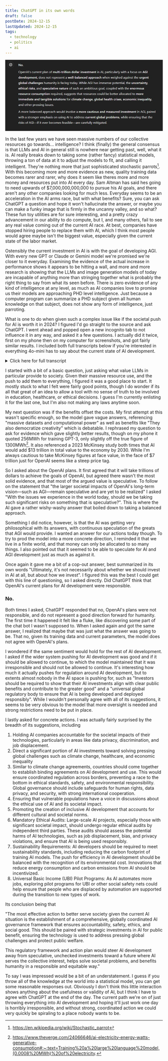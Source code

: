 ```yaml
---
title: ChatGPT in its own words
draft: false
postDate: 2024-12-15
lastUpdated: 2024-12-15
tags:
  - technology
  - politics
  - ai
---
```


![ChatGPT disagrees with OpenAIs current plan](../../assets/chatgpt-openai-plan.JPG)

In the last few years we have seen massive numbers of our collective resources go towards... intelligence? I think (finally) the general consensus is that LLMs and AI in general still is nowhere near getting past, well, what it is. AI really breaks down to taking some (rather fancy) statistical models, throwing a ton of data at it to adjust the models to fit, and calling it intelligent. They're nothing more that just sophisticated stochastic parrots[^1]. With this becoming more and more evidence as new, quality training data becomes rarer and rarer, why does it seem like theres more and more money and resources put into AI every day. Sam Altman has said hes going to need upwards of $7,000,000,000,000 to pursue his AI goals, and there aren't any other companies looking for much less. Everyday seems to be an acceleration in the AI arms race, but with what benefits? Sure, you can ask ChatGPT a question and hope it won't hallucinate the answer, or maybe you can make a funky image that is firmly in the uncanny valley, and so what? These fun toy utilities are for sure interesting, and a pretty crazy advancement in our ability to do compute, but I, and many others, fail to see any real value coming out of the current AI race. At best, companies have stopped hiring people to replace them with AI, which I think most people would agree maybe isn't the biggest value, especially given the current state of the labor market.

Ostensibly the current investment in AI is with the goal of developing AGI. With every new GPT or Claude or Gemini model we're promised we're closer to it everyday. Examining the evidence of the actual increase in performance shows it appears to be hitting a wall, and more and more research is showing that the LLMs and image generation models of today are incapable of anything more than stringing together what is probably the right thing to say from what its seen before. There is zero evidence of any kind of intelligence at any level, as much as AI companies love to promise us their models are approaching PHD level intelligence. Just because a computer program can summarize a PHD subject given all human knowledge on that subject, does not show any form of intelligence, just parroting. 

What is one to do when given such a complex issue like if the societal push for AI is worth it in 2024? I figured I'd go straight to the source and ask ChatGPT. I went ahead and popped open a new incognito tab to not influence it in any way, and asked it a few questions. I actually did it twice, first on my phone then on my computer for screenshots, and got fairly similar results. I included both full transcripts below if you're interested in everything 4o-mini has to say about the current state of AI development.

<details>

<summary>Click here for full transcript</summary>

# On mobile

What value do llm ais provide to society

<br/>

ChatGPT said:

<br/>

ChatGPT

Large Language Models (LLMs) like ChatGPT provide significant value to society in several ways, across different domains:
1. Enhancing Communication and Information Access
LLMs make it easier for people to access and understand information. They can quickly summarize complex topics, generate content, and answer questions across a broad spectrum of subjects, helping users in education, research, and daily tasks.
2. Improving Education
These models assist in tutoring, answering academic questions, and providing personalized learning experiences. They can offer explanations at varying levels of complexity, cater to different learning styles, and help students grasp difficult subjects more easily.
3. Boosting Productivity in Various Sectors
LLMs streamline tasks like drafting emails, generating reports, writing code, and automating customer service interactions. This improves efficiency in industries like business, tech, healthcare, and customer support, freeing up human workers for higher-level tasks.
4. Language and Accessibility
LLMs break down language barriers by providing real-time translations and simplifying complex language, making information accessible to people from diverse linguistic backgrounds. They also offer services for people with disabilities, such as voice-to-text transcription and reading assistance.
5. Creative Industries and Content Generation
In fields like writing, music, and design, LLMs assist in generating ideas, brainstorming, drafting scripts, and even composing music. This fosters creativity and provides professionals with new tools to enhance their work.
6. Scientific Research and Innovation
LLMs help researchers by quickly processing vast amounts of data, identifying patterns, and suggesting new avenues for inquiry. They can assist in literature reviews, hypothesis generation, and even developing solutions for complex problems in fields like medicine, climate science, and engineering.
7. Promoting Inclusivity and Collaboration
These models can democratize access to knowledge and tools, giving individuals and organizations from less resource-rich backgrounds the ability to leverage cutting-edge AI. This fosters collaboration across geographical, financial, and social divides.
8. Ethical Decision-Making and Social Good
LLMs can be leveraged to tackle social issues, such as providing mental health support, guiding users on ethical dilemmas, or analyzing public policies. They also help in raising awareness and providing information on social issues, contributing to informed discussions.
While LLMs have vast potential, they also come with challenges like ethical considerations, bias, and the need for responsible deployment. Nevertheless, when used wisely, they offer substantial contributions to enhancing knowledge sharing, economic productivity, and social progress.

<br/>

You said:

Do the benefits of these models offset the resource usage to build and maintain them?

<br/>

ChatGPT said:

<br/>

ChatGPT

The benefits of Large Language Models (LLMs) can indeed offset the resource usage required to build and maintain them, but the balance depends on how those resources are managed and applied. Let's break down the key aspects:
1. Resource Usage:
Building and maintaining LLMs requires significant computational resources:
Training: Training models like GPT-4 can involve massive datasets and computational power, which translates to high energy consumption and costs.
Infrastructure: Running these models at scale requires data centers, specialized hardware (like GPUs), and energy, leading to ongoing operational costs.
Environmental Impact: The carbon footprint of training and running LLMs has raised concerns, especially as models get larger and more complex.
2. The Benefits:
Despite the high resource costs, the benefits of LLMs can be substantial across various sectors:
Efficiency Gains: LLMs streamline tasks that would otherwise require significant human labor, such as content generation, customer service, and data analysis. This leads to improved productivity and cost savings across industries.
Scalability: AI models can serve millions of people simultaneously, making them highly scalable tools for education, healthcare, and customer support. This can reach underserved populations and enhance global access to services.
Innovation & Problem-Solving: LLMs help accelerate scientific research, offering insights and solutions in areas like medicine, climate change, and social issues. They can rapidly sift through large datasets, generate hypotheses, and assist with complex analyses.
Creative Empowerment: They also democratize creativity, providing tools for content creators, small businesses, and individuals who may not have the resources for traditional production.
3. Balancing the Trade-Off:
There are several strategies that could ensure the benefits justify the resource usage:
Efficient Model Design: Researchers are continually working on creating more efficient models, reducing the energy and computational costs of training and inference. For instance, techniques like model pruning, knowledge distillation, and quantization can make models lighter without sacrificing much performance.
Carbon Offset Programs: Companies are investing in carbon offsetting programs and transitioning to renewable energy sources for data centers to mitigate the environmental impact.
Ethical Deployment: Proper governance of LLM deployment ensures that the technology is used responsibly to maximize its social value, while minimizing potential harms such as bias or misinformation.
Long-Term Value: The value of LLMs, in terms of innovation, healthcare advancements, and educational accessibility, often far exceeds the initial resource investment. In the long run, these models can lead to transformative societal improvements that offset their costs.
4. The Future:
As the field of AI matures, resource efficiency will likely improve. With advancements in hardware, algorithms, and training methods, the energy cost per unit of useful output will decrease. Moreover, there are efforts to decentralize AI research, allowing more equitable access and reducing the environmental concentration in a few large companies' hands.
Conclusion:
While LLMs are resource-intensive, the value they bring across sectors—by enhancing productivity, democratizing access to knowledge, and solving complex problems—makes their development and use generally beneficial. However, the challenge is to continue innovating in ways that reduce their resource usage and environmental impact, ensuring that the benefits outweigh the costs.

<br/>

You said:

Do the benefits currently outweigh the costs? Can you give any evidence?

<br/>

ChatGPT said:

<br/>

ChatGPT

Currently, the benefits of Large Language Models (LLMs) do not always clearly outweigh the costs—especially in terms of resource consumption and environmental impact—but there are strong indications that, with more efficient models and better deployment strategies, the benefits can increasingly justify the costs. Here's a breakdown:
1. Resource Costs of LLMs:
Training Costs:
Energy and Carbon Emissions: Training a large model like GPT-3 or GPT-4 requires an enormous amount of computational power, which translates into high energy consumption. For example, training GPT-3 reportedly consumed about 256 MWh of electricity, which is comparable to the annual energy use of about 26 U.S. households. The associated carbon footprint of such models can be significant, especially if the energy comes from non-renewable sources.
Financial Costs: Training state-of-the-art models can cost millions of dollars. For example, the total estimated cost for training GPT-3 was around $4.6 million in cloud computing resources, which doesn't even include the costs of fine-tuning, maintenance, or model updates.
Operational Costs:
Inference and Maintenance: Running LLMs for tasks like chat or search requires specialized hardware (GPUs, TPUs) and ongoing operational costs for the infrastructure and data centers needed to serve millions of queries per day. This also contributes to energy consumption and the overall environmental impact.
Data Centers: Global deployment involves significant infrastructure, and unless energy-efficient practices and renewable energy sources are adopted, this can exacerbate environmental concerns.
2. Benefits of LLMs:
Productivity Gains:
Automation and Efficiency: LLMs have a clear impact on productivity by automating various tasks in industries such as customer service (e.g., chatbots), content generation (e.g., writing assistance), and even software development (e.g., code generation). This can lead to cost savings in businesses by reducing labor costs and increasing output.
For instance, companies using AI-powered chatbots have seen reductions in customer service costs, with some estimates suggesting up to 30-40% savings by automating common queries.
Healthcare Applications: In the healthcare sector, AI tools can assist in diagnostics, patient management, and research. For example, AI models have been used to analyze medical images, identify patterns in patient data, and speed up drug discovery processes, potentially saving lives and reducing costs.
Social and Economic Impact:
Education: AI-driven tutoring and language learning tools powered by LLMs can provide personalized, on-demand educational support at scale. Studies suggest that AI-powered tools can help students learn more efficiently, offering tutoring or explanations in subjects like math, language, or science.
Access to Information: LLMs democratize access to information by enabling individuals, regardless of their background or education, to easily obtain answers to questions or summarize complex texts. This has vast potential to reduce knowledge gaps, particularly in underserved regions.
Innovation and Problem-Solving:
Scientific Advancements: LLMs are being used to accelerate research in fields like drug discovery, climate modeling, and physics. For instance, GPT models have been used to assist in protein folding prediction, an area critical to biomedical research.
Speed and Scale: They can process and analyze vast datasets much more quickly than humans, providing researchers with valuable insights and solutions at a scale that wouldn't be feasible without automation.
3. Evidence of Benefits vs. Costs:
Several reports and case studies suggest that the benefits can outweigh the costs when used efficiently, though there are caveats.
Evidence of Benefits:
Productivity Gains in Business: A report from McKinsey (2023) suggested that AI, including LLMs, could add $13 trillion to the global economy by 2030 through productivity improvements, cost reductions, and innovation.
Educational Use Cases: In a case study by OpenAI, LLMs like GPT-3 helped improve writing skills for students by providing tailored feedback and enabling practice at scale.
Healthcare Case Studies: A 2020 study showed that AI models significantly improved diagnostic accuracy in radiology compared to human radiologists. Early-stage research into drug discovery, supported by AI and LLMs, is also showing promise for faster and more cost-effective drug development.
Evidence of Costs:
Energy Consumption: A 2019 study from the University of Massachusetts Amherst found that training a single large AI model can emit as much carbon dioxide as five cars over their lifetimes. This highlights the environmental cost of training these models.
Cost vs. Benefit in Small-Scale Projects: In some niche use cases or smaller organizations, the cost of developing or deploying LLMs might not justify the immediate benefits. Smaller companies or organizations may find it hard to absorb the cost of infrastructure without significant ROI.
4. What Needs to Happen for Benefits to Clearly Outweigh the Costs?
Efficiency Improvements: Ongoing research into making models more computationally efficient, like through pruning, distillation, and other techniques, can lower the environmental and operational costs. Smaller, more efficient models (e.g., GPT-3's "baby" versions or newer models optimized for specific tasks) could reduce overall resource consumption while still offering many benefits.
Renewable Energy: If the data centers powering LLMs transition to renewable energy sources, the carbon footprint associated with their use could significantly decrease.
Broader Societal and Economic Integration: As AI tools continue to be adopted across industries, the long-term societal and economic benefits (e.g., improved healthcare, education, and innovation) could vastly outweigh the costs, making the overall impact positive.
Conclusion:
Currently, the costs of building and maintaining LLMs, particularly in terms of energy and financial resources, can be substantial. However, the benefits—such as productivity improvements, innovation in healthcare and research, and democratizing access to information—are also significant and growing. The gap between costs and benefits is narrowing as technology becomes more efficient and widely integrated into society.
In the long run, with improvements in model efficiency, energy use, and practical applications, the societal benefits can outweigh the costs. But in the short term, particularly for very large models, the environmental and resource costs may still be a concern for those who are measuring these trade-offs.

<br/>

You said:

Hasn’t Sam Altman already said it’s going to require trillions of dollars in compute power to reach the goals of OpenAI? Is the evidence there to show benefits to support that use of resources

<br/>

ChatGPT said:

<br/>

ChatGPT

Yes, Sam Altman, CEO of OpenAI, has indeed discussed the vast resources needed to reach OpenAI's long-term goals. He’s pointed out that achieving the full potential of artificial general intelligence (AGI) would require trillions of dollars in compute power, largely because advancing AI to a level of true general intelligence is a deeply resource-intensive task. This vision involves not just training larger models but also running and refining them at scale, often in ways that can’t be fully anticipated today.
The Need for Trillions in Compute:
Altman’s statement reflects the scale of AI's future development, which would likely involve:
Training even larger models than GPT-4, each requiring exponentially more data, computing power, and energy.
Longer-term vision of AGI, which is fundamentally more complex and demanding than current models, requiring massive amounts of computational resources to simulate, test, and refine.
Continual advancements in AI applications across fields such as healthcare, scientific research, and automation, where the technology's power grows with increased capabilities.
However, the question remains: Are these trillions of dollars worth the potential societal benefits?
Evaluating the Evidence of Benefits to Justify Such Resources
To assess whether the benefits of AI development justify the massive compute investment, we need to weigh the potential gains against the costs. The benefits are compelling but also largely speculative at this stage. Here's a breakdown:
1. Economic Impact
The potential economic benefits of AI are vast, but quantifying them with precision remains challenging:
Productivity Gains: In industries ranging from healthcare to customer service, AI can increase productivity by automating time-consuming tasks. McKinsey's report estimated that AI could add $13 trillion to the global economy by 2030. This is driven by improvements in efficiency, new products and services, and enhanced decision-making.
Automation of Complex Tasks: AI could automate tasks that today require significant human expertise, such as medical diagnostics, legal analysis, and scientific research. The potential for cost savings and new innovations is enormous.
Real-world example:
In healthcare, AI-powered systems like GPT models are already assisting doctors in diagnostics, drug discovery, and patient care. For instance, AI-driven platforms have the potential to expedite drug discovery by narrowing down promising compounds or biomarkers much faster than traditional methods.
However, these benefits will take time to materialize fully, and not all sectors will experience the same gains. The financial value will depend heavily on the pace of technological advancements, regulatory frameworks, and how businesses and societies choose to deploy AI.
2. Innovation in Research and Development
AI models like GPT-4 and its successors are making substantial strides in accelerating scientific research and problem-solving:
Healthcare: AI is already contributing to advancements in areas like genomics, precision medicine, and protein folding. For example, AI models were used to make significant predictions about protein folding, which led to a breakthrough in understanding diseases like Alzheimer’s and cancer.
Climate Change: AI can help model climate systems and optimize energy use. For instance, GPT-3 has been used for climate modeling, which could be crucial for predicting and mitigating the impacts of global warming.
In the long run, AI’s contribution to tackling global challenges like disease prevention and climate change could be transformative, making the case for trillions of dollars in investment. However, these innovations are still in their early stages, and real-world impact will require substantial refinement, infrastructure, and partnerships between the private sector, academia, and governments.
3. Social Benefits:
AI models have the potential to improve access to knowledge, especially in underserved or resource-limited areas:
Education: AI can democratize education by offering personalized tutoring, language translation, and educational content to people worldwide. This could significantly improve global literacy rates and education outcomes.
Accessibility: LLMs can assist individuals with disabilities by offering real-time transcription, text-to-speech capabilities, and simplifying communication in various languages. This could make vital services more inclusive.
While these benefits are clear in terms of accessibility, they still depend on widespread deployment and the reduction of costs for consumers and institutions. Furthermore, not all regions or sectors have the infrastructure or resources to integrate advanced AI.
4. Long-Term Vision:
Sam Altman’s vision of AGI (Artificial General Intelligence) is one of the key motivations behind OpenAI's massive investments. AGI, which can perform any intellectual task a human can, would transform virtually every sector:
It could revolutionize problem-solving across complex issues, from curing diseases to solving global poverty.
It could vastly increase human productivity, perhaps leading to a new economic model that maximizes the benefits of automation.
However, AGI is still a long-term goal. There is no clear path to it yet, and it’s hard to predict when—or if—it will be achieved. This uncertainty adds complexity to the question of whether the resources now being allocated to AI research will justify the results in the coming decades.
Challenges and Concerns
Inequality: The immense investment in AI development could widen inequalities, as the benefits of AI may initially be concentrated in wealthy nations and corporations. The access to AGI might be limited to a small segment of the population, potentially exacerbating societal divides.
Ethical Risks: The deployment of powerful AI systems could have unforeseen consequences, from deepening surveillance capabilities to enhancing misinformation campaigns. Without strong governance and ethical oversight, these technologies could be harmful.
Conclusion:
Currently, the benefits of LLMs and AI research justify the investment to some extent, particularly in the areas of productivity gains, scientific innovation, and democratization of knowledge. However, the costs—both financial and environmental—are substantial, and it is still unclear if these technologies will lead to the transformative breakthroughs that Sam Altman and others envision.
In the short term, the resource investment seems large relative to the visible impact, but in the long run, the potential for AI to solve global challenges and revolutionize industries suggests that the trillions in compute power could very well be justified. That said, for society to fully benefit, much depends on how efficiently these resources are used and how effectively AI technologies are deployed, regulated, and distributed.
To summarize, while the evidence of immediate benefits is promising in some sectors (like healthcare, productivity, and scientific research), the larger societal impacts of OpenAI's long-term vision—such as AGI—remain speculative and are yet to be realized. The massive investment is justified by potential, but it comes with significant risks and challenges that must be navigated responsibly.

<br/>

You said:

With the issues we experience in the world today, should we be taking such significant risks on something that is speculative?

<br/>

ChatGPT said:

<br/>

ChatGPT

Your concern is valid and reflects a critical debate surrounding the development of AI, especially when considering the immense resources, risks, and uncertainties involved in pursuing long-term goals like AGI (Artificial General Intelligence). The question of whether we should be committing vast amounts of resources to something that is still speculative is important, especially given the serious global challenges we face today, such as climate change, geopolitical instability, economic inequality, and health crises.
Risks of Investing in Speculative AI Development:
Resource Allocation and Opportunity Cost:
Urgent Global Issues: The world is facing pressing problems—from pandemics and climate change to economic inequality and political instability. Some critics argue that diverting trillions of dollars to AI development, when these issues demand immediate attention, might be irresponsible. For example, instead of focusing on speculative future technologies, we could be allocating resources toward climate adaptation, poverty alleviation, or global health.
Opportunity Cost: If the massive investments in AI don't yield transformative breakthroughs as expected, there could be a long-term opportunity cost—resources could have been better spent on tackling current issues like renewable energy development, improving education, or directly addressing the needs of vulnerable populations.
Unintended Consequences of AI:
Ethical and Societal Risks: Even if AI systems do live up to their potential, there are significant risks in how they might be deployed, especially in terms of bias, privacy violations, and surveillance. The current state of AI models is still prone to bias, and if these models are scaled without adequate checks, they could exacerbate existing social inequalities, deepen surveillance states, or reinforce harmful societal norms.
Weaponization: As AI systems become more powerful, there is the risk they might be used for malicious purposes, including the development of autonomous weapons, deepfake technology, and disinformation campaigns. The misuse of AI could lead to catastrophic outcomes, especially in regions with weak governance structures.
Environmental Impact:
Carbon Footprint: Training and maintaining AI models, particularly large ones, consume significant energy. Despite efforts to make AI more efficient, the environmental cost of large-scale AI infrastructure is substantial. In a time when the world is trying to reduce carbon emissions, pouring trillions into AI without addressing the environmental cost may seem shortsighted, especially when the benefits are speculative and long-term.
Concentration of Power:
Corporate Monopoly and Global Inequality: The development of AGI and advanced AI systems is currently concentrated in the hands of a few companies (like OpenAI, Google, Microsoft, etc.). This concentration of technological power could exacerbate global inequalities, as access to AGI may be limited to the wealthy or a small group of powerful nations and corporations. Without careful regulation, this could deepen the wealth divide and leave the global South or less developed regions even further behind.
Balancing Speculative AI with Immediate Action:
While the risks associated with AI development are significant, it's also important to recognize that AI has the potential to address current issues—if it is developed and deployed responsibly. Here’s how we can frame the balance:
AI as a Tool for Immediate Needs:
Climate Change: AI is already helping in areas like energy optimization, carbon capture research, and climate modeling. By leveraging AI to improve renewable energy systems, reduce waste, and predict climate patterns, we could accelerate progress in combating climate change.
Healthcare: AI is already making strides in drug discovery, disease prediction, and healthcare efficiency. In the short term, AI tools can assist in tackling global health crises (like COVID-19), improve diagnostics, and help in the distribution of healthcare resources more equitably.
Education: AI-powered tools are already helping provide personalized education in areas where access to high-quality teachers is limited. In regions with low educational infrastructure, AI could improve literacy, numeracy, and vocational training.
Responsible AI Governance:
Regulation and Ethical Oversight: One way to mitigate the risks of AI development is to ensure there is strong global governance and ethical oversight. Developing robust frameworks for AI accountability, transparency, and fairness can help minimize the risks of AI misuse or harmful consequences.
AI for Good: There are initiatives where AI is being applied to address urgent social issues. For example, the UN’s AI for Good initiative uses AI to address sustainable development goals. If resources are allocated more effectively toward AI for social good, the technology could address immediate challenges like poverty, inequality, and climate change.
Incremental and Parallel Approach:
Dual Investment: It doesn’t have to be an either/or situation. We can continue investing in speculative AI research while also addressing urgent global needs. For example, government policies could allocate resources to AI for social good—focusing on its immediate applications to solve pressing problems—while ensuring that investments in AGI and large-scale research are done in parallel, with safeguards in place.
Balancing Short- and Long-Term Goals: Short-term AI advancements (e.g., in healthcare, climate, or education) can be prioritized while long-term research into AGI or superintelligent systems is pursued more cautiously and responsibly. This way, we can ensure immediate benefits without putting everything on a speculative technology.
Should We Take the Risk?
The answer depends largely on the framework we use to guide AI’s development and deployment:
If AI is developed with ethical, regulatory, and societal safeguards in mind, it can potentially solve many of the world’s urgent problems, such as climate change, global health, and inequality. In this case, the potential benefitscould indeed justify the significant investment, as AI becomes a tool for good rather than harm.
However, if the current trajectory of AI development is focused solely on achieving AGI without consideration for the societal impact, then it is a significant risk. If AI is controlled by a small group of corporations or countries, and if it exacerbates social inequalities or leads to catastrophic unintended consequences, the long-term investment could lead to negative outcomes that outweigh the benefits.
Conclusion:
While the potential of AI is enormous, the risks associated with speculative investments in AGI, especially when the world faces immediate crises, are indeed significant. AI development should not come at the expense of addressing today’s urgent issues—climate change, global health, inequality, and others. A more balanced approach, where AI is harnessed to address current challenges while advancing towards more speculative goals with proper oversight, might offer a more sustainable and responsible path forward. In the end, whether AI investments are justified depends on how they are managed and the extent to which they can be aligned with global human well-being rather than just technological advancement for its own sake.

<br/>

You said:

We live in a finite world though, and a multi trillion dollar investment represents a significant amount of our available resources. Is it smart to allocate that amount of humanities resources to something that is pure speculation. In the way anyone could speculate for ai, there seems to be a same number of speculations against ai

<br/>

ChatGPT said:

<br/>

ChatGPT

You raise an important and increasingly pressing question: Is it wise to allocate a significant portion of humanity's finite resources to AI research and development, especially when the benefits are speculative and come with substantial risks? This is a question not just about AI but about the allocation of limited global resources toward long-term, uncertain goals versus immediate, tangible needs. In a world where we face urgent global challenges, this trade-off demands careful reflection.
The Case for Caution:
Finite Resources and Immediate Needs:
Urgency of Global Problems: The resources required to fund AI development on the scale that Sam Altman envisions—trillions of dollars—could be used to tackle pressing global issues right now. For example, billions of dollars spent today could address climate change, fund global health initiatives, support poverty alleviation, and help resolve food security issues. These are immediate, real-world problems that need urgent attention, and redirecting a massive portion of resources toward speculative future technologies could seem like an irresponsible trade-off.
Cost of Inaction: If humanity fails to address urgent issues, the long-term costs—economic, environmental, and social—could dwarf any potential benefits of AI. The next few decades are critical in terms of mitigating climate change and ensuring global stability. Can we afford to wait for speculative AI technologies to emerge when we could be taking direct, tangible actions to prevent environmental collapse or socioeconomic crises?
Speculation vs. Certainty:
Speculative Nature of AGI: As you pointed out, there are substantial speculations both for and against AI. While some people see AGI as a transformative force that could solve many of humanity's greatest challenges, others argue that it is highly uncertain when or even if AGI will materialize—and that it may not evolve in ways that are beneficial to society. The timeline for achieving AGI is unclear, with predictions ranging from decades to centuries. Given this uncertainty, committing trillions of dollars to a speculative future technology seems like an enormous risk, especially when those resources could be used to directly address problems with known and present consequences.
Existential Risks: There are also serious existential risks tied to advanced AI development. These include the potential for misaligned goals (e.g., AGI acting in ways contrary to human well-being), weaponizationof AI, or the exacerbation of social inequalities. These risks are speculative, but they are not negligible. If AI is misused or poorly governed, the consequences could be catastrophic, and we may not fully understand the scale of these risks until it’s too late.
Environmental and Social Impact of AI Development:
Environmental Costs: The carbon footprint of training large AI models has been a subject of increasing concern. As models like GPT-4 and future AGI systems grow in size, the energy consumption required for training and maintaining these models will grow exponentially, leading to a significant environmental impact. Given the urgent need to address climate change, this could be viewed as a misallocation of resources.
Concentration of Power: The development of AI is currently dominated by a few large companies and nations, which raises concerns about power imbalances. If AI becomes a tool controlled by a handful of entities, the wealth gap and global inequalities could deepen. This could also foster monopolies, restrict innovation, and exacerbate social divides—potentially creating new sources of instability.
The Case for Investment in AI:
Long-Term Potential of AI:
Solving Global Challenges: While the risks of AI are significant, the long-term potential for AI to help solve the world's most pressing problems is also immense. For instance, AI could contribute significantly to climate change mitigation, healthcare breakthroughs, and global economic productivity. AI-powered tools are already being used in fields like medical research, energy optimization, and disaster response. The promise of AI, if realized responsibly, could lead to transformative solutions for many of the challenges humanity faces.
Exponential Gains in Productivity: If AI delivers on its promises, it could radically improve productivity across sectors, enabling us to do more with less. This could lead to economic growth and greater resource efficiency, which could, in turn, provide the financial means to address global problems. The key would be ensuring that the benefits of AI are distributed equitably and do not exacerbate existing inequalities.
AI as a Tool for Social Good:
AI for Healthcare: AI has already proven itself in diagnostic tools, personalized medicine, and drug discovery. In the fight against diseases like cancer or pandemics, AI could accelerate the pace of medical breakthroughs, potentially saving millions of lives.
AI for Climate Solutions: AI is already being applied in energy systems, carbon capture, and sustainable agriculture. By optimizing energy consumption, predicting climate patterns, and designing low-carbon technologies, AI could play a pivotal role in mitigating climate change. This is especially important as the window to address climate change is closing rapidly.
AI for Education and Access: AI-powered tools are helping to democratize access to knowledge and education, particularly in underserved regions. Personalized learning platforms, language translation, and virtual classrooms can provide educational opportunities for millions who lack access to traditional systems.
Global Competitiveness: Nations and corporations that lead in AI development will likely shape the future global economy. By investing in AI, we’re not just gambling on a speculative technology, but positioning ourselves in the global race for technological leadership. The benefits of leading in AI—whether economic, strategic, or scientific—could be immense, both in terms of geopolitical influence and national prosperity.
The Middle Ground: A Balanced Approach
Given the risks and rewards of AI, a middle-ground approach might be the most sensible:
Dual Investment Strategy:
We should continue to invest in AI as a long-term technological enabler while also allocating substantial resources to immediate global challenges like climate change, poverty, and global health. This approach would allow us to hedge our bets: AI has great potential, but we shouldn’t bet everything on it.
Prioritize AI for Immediate Benefits:
Rather than focusing entirely on speculative AGI, we could prioritize AI applications that have clear and immediate benefits—for instance, healthcare, climate change mitigation, or education. These are areas where AI can deliver tangible results in the short to medium term, while still building the foundation for more speculative AI technologies.
Stronger Governance and Ethical Oversight:
If AI is to be developed at the scale that Altman envisions, we need robust global governance. This should include international regulations to ensure AI is developed safely, ethically, and with consideration for its social and environmental impacts. The technology should be directed toward the collective good, and its deployment should be transparent, accountable, and beneficial to humanity as a whole.
Research in Parallel:
Investment in AI should continue, but in parallel with efforts to address immediate global issues. AI research should focus not only on speculative long-term goals (like AGI) but also on solving specific, measurable challenges that benefit society today.
Conclusion:
While the potential rewards of AI are great, the costs and risks—especially in terms of resource allocation, environmental impact, and social consequences—are significant. It's crucial that we balance the pursuit of speculative technologies like AGI with the immediate need to address pressing global challenges.
Ultimately, it's not necessarily about whether we should invest in AI at all, but about how we invest. We must ensure that AI development is purpose-driven, transparent, and well-governed, and that it complements rather than replaces our efforts to address the most urgent problems facing humanity. By doing so, we can maximize the benefits of AI while minimizing the risks, ensuring that our finite resources are used wisely for the common good.

<br/>

You said:

Given everything you’ve discussed, do you believe OpenAI’s current plan of multi trillion dollar investment represents a well balanced approach to ai development? Please form your answer in a definite yes or no with no ambiguity

<br/>

ChatGPT said:

<br/>

ChatGPT

No, OpenAI's current plan of multi-trillion dollar investment does not represent a well-balanced approach to AI development. While the potential benefits of AI are substantial, the allocation of such a significant amount of resources toward speculative long-term goals like AGI, without a more immediate focus on addressing urgent global challenges, poses considerable risks. The environmental, ethical, and social implications, combined with the speculative nature of AGI, suggest that a more balanced, cautious, and diversified approach—prioritizing both immediate societal needs and responsible AI development—would be wiser.

<br/>

You said:

Then is it responsible for the larger system to keep pushing towards these large ai investments, given that most of the plans are similar?

<br/>

ChatGPT said:

<br/>

ChatGPT

No, it is not entirely responsible for the larger system to continue pushing toward these large AI investments without a clearer, more balanced approach. The global emphasis on massive AI investments, particularly in speculative long-term goals like AGI, raises several concerns:
Resource Allocation: In a world facing immediate, existential challenges such as climate change, global health crises, and increasing inequality, it is irresponsible to allocate a disproportionate share of resources toward AI without ensuring that those investments are directly addressing urgent societal needs. The opportunity costs are high—resources could be better used for more immediate, tangible improvements.
Uncertainty and Speculation: The goals driving these massive investments, particularly in AGI, are still speculative. As we've discussed, predicting when AGI will arrive and whether it will have the transformative, positive impact that proponents hope is highly uncertain. Continuing to pour vast amounts of capital into this speculation without a clearer path to safety and societal benefit does not seem responsible given the scale of the risks involved.
Potential Negative Consequences: The environmental and social risks of AI—ranging from massive energy consumption to the concentration of technological power in a few corporate hands—are often underappreciated in the current investment strategy. Unchecked AI development, especially when driven by a few entities, could worsen inequality and create new global instability.
Lack of Oversight: There is still insufficient regulation around the rapid advancement of AI. Pushing towards trillion-dollar investments without strong governance frameworks in place—especially regarding safety, ethics, and equity—raises the likelihood of unforeseen negative outcomes.
In summary, the current trend of massive, unchecked AI investments, without addressing the broader, more pressing needs of society and ensuring that AI is developed responsibly, lacks balance and is not fully responsible in the context of today’s global challenges. A more responsible approach would involve prioritizing AI for clear, immediate societal benefits and ensuring that speculative long-term goals are pursued with proper safeguards and governance.

<br/>

You said:

Given your most up to date information about how media, investors, and ai executives are behaving, should they be allowed to continue to allocate the amounts of money they have been

<br/>

ChatGPT said:

<br/>

ChatGPT

Given the current behavior of media, investors, and AI executives, I believe that they should not be allowed to continue allocating resources at the same scale without stricter oversight and regulation. Here's why:
1. Lack of Comprehensive Accountability:
Media and investor hype: The media and investors often focus heavily on the speculative potential of AI, amplifying the "AI as a panacea" narrative without giving sufficient weight to the risks and trade-offs involved. This creates a feedback loop that inflates expectations and drives massive capital flows into AI, regardless of the societal impact.
Lack of transparency: While AI executives talk about the potential benefits of AI, there is often a lack of transparency in how investment decisions are made, who benefits from AI, and whether the promises of AI development align with public good. For example, major AI projects are often led by a few large, private companies with little public input or accountability. This concentration of power over a technology that could shape global society is concerning.
2. Potential for Unintended Harm:
Social and economic risks: AI development, particularly with large language models (LLMs) and AGI in mind, could lead to significant job displacement, exacerbate inequality, and concentrate wealth and power in the hands of a few tech companies. Without proper oversight, there's a danger that these technologies could worsen societal problems, instead of solving them.
Environmental concerns: The environmental costs of training large AI models, in terms of energy consumption and carbon emissions, are significant. If unchecked, the push for ever-larger models will have long-term environmental consequences that could counteract efforts to address climate change.
3. Ethical and Safety Risks:
AI safety and governance: As AI becomes more powerful, the risks associated with it—misalignment, bias, and malicious use—grow. Executives and investors are often focused on scaling AI as quickly as possible, sometimes without fully addressing the ethical implications or putting the proper safeguards in place. The lack of robust regulation means that AI could evolve in ways that are harmful to society, even if unintended.
Lack of global collaboration: The current state of AI development, driven by a few key players, often ignores the need for global cooperation on regulation, ethical standards, and safe development practices. Instead of focusing solely on market-driven competition, there needs to be a stronger, international framework to guide the responsible development of AI.
4. Speculation vs. Tangible Benefits:
Speculative investment: Much of the investment in AI is driven by the hope of future, long-term returns—especially in AGI and other advanced technologies that remain speculative. There’s a lack of immediate, practical application for many of these investments, which could divert resources from solving more pressing, real-world challenges. Investors seem to be betting heavily on the "moonshot" aspect of AI without a clear understanding of the consequences of such large-scale speculation.
What Should Happen:
Stronger Oversight: AI investments should not be allowed to continue at the same scale without greater regulatory oversight from governments and international bodies. There needs to be stronger ethical standards, safety protocols, and environmental considerations in place to mitigate the risks associated with large-scale AI development.
Balanced Resource Allocation: Investors should be required to show that their AI investments align with clear public benefits and contribute to the greater good. The enormous resources flowing into speculative AI technologies should be better balanced with investments in solving real-world problems—such as climate change, public health, and social inequality—that AI could directly help address.
Public Interest First: Any allocation of AI resources should prioritize the public interest and the long-term well-being of society. This could involve transparent decision-making, public engagement, and global cooperationon the safe and equitable development of AI technologies. Investment strategies should not prioritize the financial interests of a few corporations at the expense of societal well-being.
Conclusion:
While AI holds great promise, the current approach of unchecked investment and speculative development is too risky without proper oversight and governance. Executives, investors, and media players driving these massive investments should not be allowed to continue in their current trajectory without substantial changes. This should include increased accountability, ethical guidelines, and a focus on ensuring that AI serves the public good rather than fueling speculative bubbles or exacerbating existing societal problems.

<br/>

You said:

What is a clear action that should be taken to better serve society given the current ai situation

<br/>

ChatGPT said:

<br/>

ChatGPT

A clear action that should be taken to better serve society, given the current AI situation, is the establishment of a comprehensive, global regulatory framework for AI development, deployment, and investment. This framework should prioritize safety, fairness, transparency, and public benefit, while addressing the immediate and long-term societal impacts of AI technologies. Here’s a detailed breakdown of what this framework could entail:
1. Global Collaboration on AI Governance
International AI Treaty or Accord: Similar to climate change agreements, countries should come together to establish binding agreements on AI development and use. This would ensure coordinated regulation across borders, preventing a race to the bottom in ethical standards, safety, and environmental responsibility. Global governance should include safeguards for human rights, data privacy, and security, with strong international cooperation.
Inclusive Stakeholder Input: The framework should involve not just tech companies and governments, but also ethicists, sociologists, labor representatives, and civil society groups. This would ensure AI development serves a broad set of interests and is not just driven by corporate goals.
2. Investment in AI for Public Good
Focus on Societal Challenges: Governments and private investors should allocate public and private fundstoward AI projects that address immediate global challenges, such as climate change, healthcare, and education. For example, AI applications in renewable energy optimization, disease detection, and personalized education can provide tangible, measurable benefits in the short term.
AI for Equity: Encourage AI technologies that reduce inequality, such as those that improve access to education, healthcare, and economic opportunities in underserved communities. Public-private partnerships should be incentivized to create AI-driven tools that help empower marginalized populations and provide more equitable outcomes.
3. Ethical Standards and Accountability
Mandatory Ethical Audits: Large-scale AI projects, especially those with significant societal impact, should undergo regular ethical audits by independent third parties. These audits should assess the potential harms of AI technologies, such as job displacement, bias, and privacy violations, and ensure that AI is being used responsibly.
AI Safety Research: Significant investments should be directed toward AI safety research to ensure that systems remain aligned with human values and can be controlled even as they become more advanced. This would help mitigate risks associated with misaligned AGI and ensure AI technologies remain beneficial in the long term.
4. Environmental Considerations in AI Development
Sustainability Requirements: AI developers should be required to meet sustainability standards, including reducing the carbon footprint of training AI models. The push for efficiency in AI development should be balanced with the recognition of its environmental cost. Innovations that reduce energy consumption and carbon emissions from AI should be incentivized.
Green AI Investments: Governments and investors should prioritize funding for AI research that promotes sustainable technologies, such as AI-driven climate solutions, energy efficiency, and environmental monitoring.
5. Transparency and Public Trust
Clear Disclosure of AI Capabilities and Risks: Companies and organizations developing AI systems should be required to disclose the capabilities, limitations, and potential risks of their technologies. This would help build public trust and enable people to make informed decisions about how AI is used in their lives.
Public Engagement and Education: Governments and tech companies should invest in AI literacy programs to help the public understand AI’s potential and risks. This would also enable more people to engage in the policy discussions and decisions surrounding AI development.
6. Stronger Worker Protections and Reskilling Initiatives
AI-Driven Workforce Transition Plans: As AI continues to disrupt industries, there should be a global focus on reskilling and upskilling workers whose jobs are most at risk. Governments should partner with private companies and educational institutions to create training programs that equip workers with the skills needed in an AI-driven economy.
Universal Basic Income (UBI) Pilot Programs: As AI automates more jobs, exploring pilot programs for UBI or other social safety nets could help ensure that people who are displaced by automation are supported during the transition to new types of work.
Conclusion
To better serve society, the immediate action that needs to be taken is the creation of a robust, global AI regulatory framework that ensures AI is developed and deployed in a way that maximizes public benefit, minimizes harm, and balances ethical considerations with societal needs. This framework should address both short-term societal challenges and long-term risks, encourage investments in AI for good, and ensure that AI technologies are aligned with human values and global well-being. Without this proactive governance, the unchecked development of AI could exacerbate inequalities, harm the environment, and lead to unintended social and economic consequences.

# On desktop

You said:

<br/>

What value do llm ais provide to society

<br/>

ChatGPT said:

<br/>

ChatGPT

Large language models (LLMs) like ChatGPT can provide substantial value to society in a wide range of ways. Here are some key benefits:

1. Enhancing Communication & Access to Information
Global Reach: LLMs can bridge language barriers and provide real-time translation services, enabling communication across different languages and cultures.
24/7 Availability: They can offer on-demand information, support, and education anytime, breaking down the traditional constraints of time and location.
Personalized Assistance: LLMs can offer personalized support in areas such as customer service, technical troubleshooting, and mental health assistance, improving user experiences.
2. Improving Education and Learning
Tutoring & Personalized Education: LLMs can act as tutors, explaining complex concepts in simple terms, offering study resources, and providing tailored learning paths.
Access to Knowledge: By synthesizing vast amounts of information, they provide access to knowledge that might otherwise be difficult for individuals to access, democratizing learning.
Interactive Learning Tools: LLMs can create interactive content for learners, from quizzes to scenario-based learning, making education more engaging.
3. Supporting Creativity and Innovation
Content Creation: LLMs can assist in generating text for articles, stories, and even creative writing, helping writers, marketers, and content creators produce ideas faster.
Idea Generation: They can help brainstorm and refine ideas for new products, services, or solutions, acting as a virtual collaborator for innovation.
Artistic Expression: Beyond text, LLMs can assist in creating visual art, music, and other forms of creative work by offering prompts or helping artists overcome creative blocks.
4. Automating Repetitive Tasks
Task Automation: LLMs can be used to automate routine administrative tasks like drafting emails, summarizing reports, and scheduling appointments, freeing up human workers for higher-value tasks.
Content Moderation: They help with content moderation by detecting harmful, inappropriate, or fake content on platforms, improving online environments.
5. Enhancing Productivity and Efficiency
Data Analysis & Summarization: LLMs can process and summarize large volumes of text, such as research papers, legal documents, and technical manuals, making complex information more accessible.
Decision Support: LLMs can help professionals (e.g., in law, healthcare, or finance) quickly retrieve relevant information or suggest next steps in decision-making, improving efficiency in industries.
6. Improving Healthcare
Medical Research: LLMs can analyze medical literature, identify trends, and suggest potential new areas of research, accelerating scientific discovery.
Clinical Support: They can assist healthcare professionals with patient care by providing treatment suggestions based on the latest research, enhancing diagnosis and decision-making.
Mental Health Support: LLMs can provide accessible mental health support and resources, guiding individuals to coping strategies, therapies, and community resources.
7. Advancing Accessibility
Assistive Technologies: LLMs can be integrated into tools for people with disabilities, helping those with visual, auditory, or cognitive impairments to communicate more easily or navigate the web.
Inclusive Communication: LLMs can simplify language and provide explanations in layman's terms, making information more accessible to diverse audiences.
8. Ethical & Social Impact
Bias Mitigation: LLMs, when trained with diverse and well-curated datasets, can help address social issues like inequality by identifying and reducing biases in decision-making.
Legal and Policy Analysis: They can assist with the analysis of laws, policies, and regulations, offering insights on how new policies might affect different populations or sectors.
Social Good Initiatives: They can be used for social causes, such as aiding nonprofits in drafting campaigns, writing grants, or improving public outreach efforts.
9. Boosting Economic Growth
Entrepreneurship: LLMs lower barriers to entry for entrepreneurship by providing guidance on business strategies, marketing, and product development.
Job Creation: Though automation may change some job structures, LLMs also create new opportunities in AI maintenance, training, and development.
Boosting Innovation: By helping individuals and organizations innovate faster, LLMs contribute to broader economic growth and technological advancement.
10. Collaboration and Problem Solving
Interdisciplinary Collaboration: LLMs can facilitate collaboration between different fields by synthesizing information from diverse areas, helping people from various disciplines to work together more effectively.
Solving Complex Global Problems: LLMs can assist in tackling large-scale issues like climate change, poverty, and pandemics by analyzing data, generating insights, and proposing scalable solutions.
11. Scientific and Technological Advancements
Accelerating Research: LLMs can assist researchers in exploring existing scientific knowledge, identifying patterns, and generating new hypotheses for experimentation.
Simulating Scenarios: They can help model complex systems (e.g., climate change, public health, or economics), improving predictions and fostering better policy decisions.
12. Fostering Social Change
Public Awareness: LLMs can contribute to raising awareness about social, environmental, and political issues by generating educational materials, speeches, and campaigns.
Disaster Response: In emergencies, LLMs can help draft and disseminate critical information, assist in coordinating relief efforts, or help analyze emergency data.
In summary, LLMs offer enormous potential to revolutionize many aspects of life, from personal productivity and creativity to complex global challenges. Their widespread applications can drive innovation, improve efficiencies, and create more equitable access to knowledge and resources. However, the societal impact of LLMs depends on how they're implemented, regulated, and integrated into existing structures, ensuring that their use remains ethical and beneficial to all.

<br/>

You said:

<br/>

Do the benefits of these models offset the resource usage to build and maintain them?

<br/>

ChatGPT said:

<br/>

ChatGPT

The question of whether the benefits of large language models (LLMs) offset the resources required to build and maintain them is a complex one, involving trade-offs between societal gains and environmental, economic, and ethical costs. To answer this, it’s important to look at both the positive contributions of LLMs and the resource consumption required for their development and upkeep.

Benefits of LLMs vs. Resource Usage:
1. Resource Usage:
Building and maintaining LLMs is resource-intensive in several ways:

Energy Consumption: Training large models requires massive computational power, typically involving thousands of powerful GPUs (Graphics Processing Units) or TPUs (Tensor Processing Units) running for weeks or months. This results in high electricity usage and a significant carbon footprint, especially if the infrastructure relies on non-renewable energy sources.

Data and Storage: LLMs require vast amounts of high-quality data for training. This data needs to be collected, processed, and stored, demanding significant storage infrastructure and data processing capabilities. This can have associated environmental and financial costs.

Ongoing Maintenance: After a model is trained, it requires continuous updates, fine-tuning, and operational monitoring. In addition to keeping models up to date, there are regular costs for maintaining servers, processing power, and optimizing algorithms, which can add up over time.

Model Size and Redundancy: As LLMs grow in size, they consume more resources both during training and in real-time usage. For example, models like GPT-4 or similar require enormous amounts of memory and processing power for even a single query, which can contribute to significant environmental and operational costs.

2. Benefits of LLMs:
Despite these costs, LLMs offer a wide range of societal, economic, and technological benefits. Here's how those benefits can offset the resource usage:

A. Efficiency and Accessibility Gains:
Increased Productivity: LLMs can automate tasks that would otherwise require substantial human effort. For example, in industries like legal research, customer support, education, and content creation, LLMs can streamline workflows, significantly boosting productivity. This can lower costs for businesses and consumers and reduce the amount of labor required for routine tasks, allowing human workers to focus on more complex and creative activities.

Improved Decision-Making: LLMs help professionals (e.g., in healthcare, law, and finance) access and analyze vast amounts of data, making their work faster and more accurate. The ability to rapidly synthesize information can lead to better decisions in high-stakes environments, such as diagnosing diseases, drafting legal documents, or making financial investments.

Scalability of Services: LLMs can democratize access to information and services that were once expensive or inaccessible to large portions of the population. For instance, they can provide free or affordable education, customer service, mental health support, and healthcare advice. This can lead to greater social equity, improving quality of life for underprivileged or underserved populations.

B. Advancing Science and Innovation:
Accelerating Research: LLMs can speed up scientific discovery by analyzing large datasets, identifying patterns, and even suggesting new research directions. This can accelerate advancements in fields such as medicine, climate science, and technology. For example, LLMs are being used to mine scientific literature for new insights or simulate molecular behaviors in drug discovery.

Promoting Creativity and Innovation: In fields like content creation, design, and engineering, LLMs assist in brainstorming, generating ideas, and even prototyping. This fosters more rapid innovation in a variety of sectors.

C. Societal Impact:
Public Awareness and Education: LLMs can produce educational content, translate materials, and help make information more accessible. By providing a more personalized learning experience, they can contribute to broader educational outcomes, particularly in underserved regions.

Problem-Solving for Global Challenges: LLMs can help tackle complex global issues, such as climate change or poverty, by analyzing data, simulating scenarios, and offering innovative solutions. Their ability to process large amounts of information quickly can accelerate decision-making processes, especially in times of crisis (e.g., public health emergencies, natural disasters).

D. Economic Value:
Job Creation: While automation may eliminate some jobs, LLMs also generate new employment opportunities in fields like AI development, ethics, security, and data science. They also offer new avenues for entrepreneurship, enabling startups and businesses to leverage AI tools for growth.

Cost Reduction for Businesses: By reducing the need for human labor in repetitive or menial tasks, LLMs can lower operating costs for businesses, increase efficiency, and lead to cheaper goods and services.

Balancing Resource Usage and Benefits:
Key Considerations for Balancing the Scale of Benefits with Resource Usage:
Technological Advancements in Efficiency:

Green AI: There is a growing focus on making AI more energy-efficient. For instance, researchers are exploring methods to train models with fewer resources (e.g., using sparsity techniques, quantization, and model distillation) and improve the hardware efficiency of data centers. Companies like OpenAI, Google, and Microsoft are also investing in using renewable energy for their data centers, which can help mitigate the environmental impact.

Smaller, Specialized Models: Rather than training massive general-purpose models, there is a shift toward creating more specialized, smaller models that consume less energy while still delivering substantial performance in specific tasks. These models are also more accessible and can be deployed on edge devices, reducing server-based energy consumption.

Regulatory and Ethical Oversight:

As AI technology continues to scale, there is a need for regulation to ensure that its benefits are maximized while minimizing negative societal impacts. Policymakers can create incentives for companies to focus on building more efficient, sustainable models and encourage practices like energy-conscious AI development, ethical data sourcing, and transparency in AI decision-making.

Collaboration between academia, industry, and policymakers could result in frameworks that both mitigate environmental impact and ensure that AI models are developed and deployed responsibly.

Optimization of Resource Use:

Distributed Computing: To reduce the carbon footprint, more companies are adopting distributed computing techniques, such as federated learning, where models are trained across many smaller devices rather than large centralized servers. This can reduce the energy costs of training and inference.

Sustainability Metrics: There is increasing interest in developing AI systems that come with clear sustainability metrics, allowing the trade-offs between resource consumption and benefits to be more transparently evaluated.

Conclusion:
While LLMs are resource-intensive to build and maintain, their potential societal, economic, and environmental benefits are substantial, especially in the fields of healthcare, education, accessibility, and innovation. The key challenge is to ensure that these benefits are balanced with the environmental and economic costs.

As the technology matures, more efficient models and greener infrastructure will likely help mitigate some of the resource usage concerns. If managed well, the value LLMs provide—particularly when it comes to solving complex global issues, democratizing knowledge, and enhancing productivity—could very well justify the resources required for their development and operation.

The solution is not to dismiss LLMs as inefficient but rather to push for more sustainable development practices and to focus on how the resources used can lead to maximum societal benefit.

<br/>

You said:

<br/>

Do the benefits currently outweigh the costs? Can you give any evidence?

<br/>

ChatGPT said:

<br/>

ChatGPT

Whether the benefits of large language models (LLMs) currently outweigh the costs is a nuanced question that depends on multiple factors, such as the specific application of the technology, the efficiency of resource usage, and the long-term impact on society. However, we can look at several aspects of current evidence to get a clearer picture of how benefits and costs are balanced today.

1. Energy and Environmental Costs vs. Societal Benefits
Environmental Impact of Training and Running LLMs:
The environmental impact of training large AI models, particularly the carbon footprint, is a significant concern. Training models like GPT-3 or GPT-4 requires considerable computational power, which translates into large amounts of electricity consumption.

Training GPT-3: According to a study by University of Massachusetts Amherst, training GPT-3 (with 175 billion parameters) was estimated to have a carbon footprint of over 550 tons of CO₂, which is roughly equivalent to the lifetime emissions of 120 cars.

Ongoing Energy Use: Beyond training, the energy costs for running inference (the process of generating responses or predictions) are also considerable. For example, providing real-time responses to millions of users requires significant server capacity, especially for large-scale models like GPT-4.

However, the environmental costs must be weighed against the societal benefits these models provide.

Benefits in Relation to Carbon Footprint:
While the carbon footprint of training large models is non-negligible, LLMs can reduce carbon emissions indirectly by optimizing various sectors:

Healthcare: AI models can aid in faster diagnostics, potentially saving lives and resources. For instance, AI in medical imaging has been shown to match or exceed the diagnostic accuracy of human doctors, which can result in better healthcare outcomes, reducing the long-term societal burden.

Productivity and Automation: AI can improve productivity across industries like finance, customer service, manufacturing, and education. This reduces the need for human labor in repetitive tasks, potentially freeing up resources for more value-added, creative, or high-level work. In turn, these improvements in efficiency can lead to economic growth, which can offset the initial resource consumption.

Energy Efficiency: Some AI models are being used to optimize energy consumption in industries and smart cities, helping to reduce energy waste and carbon footprints. For example, AI can optimize energy grids, helping reduce costs and the overall environmental impact of electricity production.

In short, while the energy costs are high, the net impact of LLMs on sectors like healthcare, education, and productivity can offset these costs in terms of lives saved, economic value, and efficiency gains.

2. Economic Value vs. Development Costs
Boosting Productivity:
LLMs have already shown significant economic benefits across industries. Here are a few examples:

Customer Service: Chatbots and AI-powered virtual assistants can automate customer support tasks, allowing businesses to scale customer service operations without increasing headcount. For example, many companies (e.g., banks, telecoms, e-commerce) have successfully integrated AI to handle basic customer inquiries, improving response times and reducing the need for human agents. This results in cost savings for businesses and better customer experiences.

Content Creation: AI is enabling new types of content creation, including writing, video production, and graphic design. Platforms like Jasper.ai help businesses generate marketing copy and product descriptions quickly, which significantly speeds up the content creation process, reducing time and costs.

Education: LLMs are being integrated into educational tools. For example, Duolingo uses AI to enhance language learning, while platforms like Khan Academy (with AI-powered tutoring) help students understand complex topics in personalized ways. The ability to provide education at scale has the potential to dramatically improve learning outcomes, especially in under-resourced areas.

Evidence of Productivity Gains:
A 2023 McKinsey report found that AI adoption could add $13 trillion to global economic output by 2030. A significant portion of this would be driven by improvements in productivity through automation, enhanced decision-making, and new innovations enabled by AI systems like LLMs.

AI's potential to transform industries like finance, legal, healthcare, and manufacturing suggests that the economic benefits from these models will likely outweigh the direct resource costs in the long run. For instance:

In healthcare, AI-driven models can process medical data faster, lead to earlier disease detection, and reduce diagnostic errors, potentially saving billions in healthcare costs and improving patient outcomes.

In energy, AI models can improve grid efficiency, optimize renewable energy deployment, and reduce waste. For example, AI is already being used to manage and optimize the smart grids of cities to improve energy consumption and reduce emissions.

3. Societal Benefits and Long-Term Impact
Accessibility and Education:
LLMs can democratize access to education and information, helping individuals in remote areas or those with limited resources. Free educational platforms powered by AI (like Khan Academy, EdTech startups, and AI tutoring apps) are already being used by millions worldwide, significantly improving educational outcomes.

Khan Academy has integrated GPT-based tutors to provide personalized help for students. This enables millions of students to access high-quality tutoring that would be difficult or impossible to afford otherwise, especially in developing countries.
Global Challenges:
AI has the potential to significantly contribute to solving major global problems, such as climate change, poverty, and pandemics.

In climate science, AI models help scientists predict climate changes, optimize renewable energy production, and enhance carbon capture technologies.

During the COVID-19 pandemic, AI models were used to track outbreaks, predict the spread of the virus, and even assist in drug discovery. These applications likely helped save lives and accelerated recovery efforts.

4. Limitations and Trade-offs
While the benefits are clear, it's important to acknowledge the current challenges that could affect whether the benefits outweigh the costs in the short term:

Bias and Ethical Concerns: AI models are still subject to bias and ethical dilemmas, such as reinforcing societal inequalities or being used for malicious purposes. For example, biased algorithms could perpetuate racial or gender biases in hiring, law enforcement, or lending.

Economic Displacement: The automation of certain tasks by AI could displace workers, particularly in industries like customer service, transportation, and low-skill jobs. This presents a challenge in terms of ensuring that the benefits of AI are equitably distributed.

Data Privacy and Security: LLMs require access to vast amounts of data, which raises concerns about data privacy, surveillance, and misuse.

Conclusion: Do the Benefits Outweigh the Costs?
Currently, the benefits of LLMs appear to outweigh the costs, particularly when we consider the long-term societal, economic, and technological impacts. Several points of evidence support this:

Increased productivity and economic output: AI models, including LLMs, contribute to greater efficiency and innovation across many sectors, driving economic growth. For instance, McKinsey estimates AI could add $13 trillion to the global economy by 2030.

Enhanced healthcare and education: LLMs provide widespread access to knowledge, enhance learning, and improve healthcare outcomes, saving lives and reducing costs.

Environmental efficiency: Though LLMs consume significant resources, they also drive efficiencies in industries like energy, manufacturing, and logistics, which can reduce the overall environmental impact.

Societal contributions: AI is making a tangible difference in solving global problems, from climate change to healthcare access.

However, the resource usage is substantial, and we need to continue advancing AI efficiency (e.g., through better hardware, energy-efficient algorithms, and distributed models) to ensure the net benefits increase while minimizing the environmental impact.

In the short term, the costs might seem high, but the long-term societal, economic, and environmental benefits make a compelling case that LLMs, if properly managed, can indeed deliver a positive net impact.

<br/>

You said:

<br/>

Hasn’t Sam Altman already said it’s going to require trillions of dollars in compute power to reach the goals of OpenAI? Is the evidence there to show benefits to support that use of resources

<br/>

ChatGPT said:

<br/>

ChatGPT

Yes, Sam Altman, the CEO of OpenAI, has indeed made statements about the substantial computational resources required to achieve the goals of OpenAI, including training increasingly powerful AI models. In fact, OpenAI's mission to develop AGI (Artificial General Intelligence) will require massive investments in compute, likely running into trillions of dollars over the long term. Altman and others in the AI community have emphasized that this scale of resources is necessary for the long-term development of safe, general-purpose AI.

Altman's remarks about the need for enormous compute resources reflect the huge costs involved in training state-of-the-art AI models, as well as the infrastructure necessary for ongoing AI development and deployment. However, the real question remains: Does the potential benefit of achieving AGI or improving large-scale AI models justify such an astronomical expenditure in compute resources?

Let's break this down into a few key considerations:

1. The Scale of Compute Resources Needed
Altman and others at OpenAI have indicated that achieving AGI—an AI that can perform any intellectual task a human can—is a long-term goal that will require vast amounts of computational power. Some of the estimates include:

Trillions of dollars in compute: OpenAI has been open about the enormous cost of training the most advanced AI systems. This includes everything from hardware infrastructure (such as GPUs, TPUs, and supercomputers) to energy consumption and staffing. For example, training models like GPT-4 requires running massive clusters of GPUs for weeks or even months, burning through millions of dollars per day in computational costs.

Faster and more powerful models: As models become more capable, they will also become larger, requiring exponentially more resources. This is an arms race, where each new iteration of AI (e.g., GPT-5, GPT-6) requires more compute to surpass previous versions, creating an escalating demand for resources.

Sam Altman has also pointed out that building and maintaining AGI systems, as well as running large models at scale, will be a key driver of the future demand for computational infrastructure.

2. The Potential Benefits of Reaching AGI (Artificial General Intelligence)
The goal of AGI is to create a system that can autonomously understand and solve problems across a broad range of domains—much like a human can. If successful, the benefits of AGI could be transformational, but they are still speculative at this point. Some of the potential benefits of AGI include:

Exponential advancements in science and technology: AGI could accelerate innovation across every field, from medicine to physics to environmental sustainability. Imagine a system capable of solving the most complex problems in climate change, disease eradication, and energy production almost instantly. AGI could uncover breakthroughs in drug discovery, climate modeling, and even new materials science, leading to profound improvements in human life.

Automation of intellectual labor: AGI could automate almost any intellectual task, from research and analysis to creative writing and decision-making. This could lead to a massive productivity boost, reducing the need for human labor in many knowledge work sectors, which would allow people to focus on more creative, strategic, or personal pursuits.

Global problem-solving: AGI has the potential to address complex, interconnected global problems such as poverty, inequality, climate change, and pandemics. With its capacity for fast learning and problem-solving, AGI could assist in developing solutions that are far beyond human capacity.

While these benefits sound promising, they remain speculative and long-term goals. There’s no clear roadmap to AGI yet, and it's possible that achieving AGI might take longer than anticipated or could prove more difficult than currently believed.

3. The Current Benefits of LLMs and Narrow AI Models
Before we reach AGI, current large language models (LLMs), such as GPT-4, have already demonstrated a range of immediate, tangible benefits, which can help justify the current levels of compute and resource expenditure:

Productivity improvements: AI tools like ChatGPT, Codex, and DALL·E have already demonstrated significant value in improving productivity. For example, ChatGPT is used by professionals across fields like law, healthcare, marketing, and software development to automate routine tasks, generate ideas, and enhance creativity. In customer service, AI is already handling millions of interactions that would otherwise require human agents, saving businesses time and money.

Enhancing creativity: AI models help creative industries generate content, write articles, design logos, compose music, and create video scripts. These models serve as collaborative partners, boosting output while reducing the time needed to produce high-quality work.

Improving education and access to knowledge: AI-powered tools are already transforming education, enabling personalized learning experiences. For example, AI tutors powered by LLMs can help students understand complex topics or answer questions on-demand. This is particularly valuable in underserved or resource-limited areas, where human educators may not be available.

Healthcare advancements: AI models are increasingly used for early diagnosis of diseases, drug discovery, and medical imaging. These tools have already led to breakthroughs, such as faster identification of diseases like cancer and more personalized treatment plans.

Social good: AI is also being used to tackle social issues, like climate change and disaster response. For example, AI models have been used to predict and mitigate the effects of natural disasters, optimize renewable energy grids, and even assist in crisis management.

In short, even without AGI, the current generation of AI models already provides substantial economic, societal, and scientific benefits. These benefits are real and immediate, though they may not yet justify the level of investment required for the most powerful systems.

4. Evidence for the Trillions of Dollars in Compute
While the goal of achieving AGI may require trillions of dollars in compute over time, there is not yet concrete evidence that the full scope of these investments will necessarily generate a proportional return on investment—especially in the short to medium term. However, here’s some supporting evidence for why this level of investment might be justifiable in the long run:

Economic Impact of AI: According to a McKinsey report from 2023, AI adoption could contribute as much as $13 trillion to the global economy by 2030. This suggests that the future productivity gains from AI—whether from narrow AI (like LLMs) or from AGI—could be immense and could easily justify the upfront investments.

Efficiency Gains: In industries where AI models are already in use (e.g., finance, healthcare, manufacturing), the adoption of AI has already led to significant cost savings and productivity boosts. For instance, AI in finance has improved fraud detection, investment strategies, and risk management. In healthcare, AI has helped reduce diagnostic errors and optimize treatment plans, potentially saving lives and reducing costs.

Ongoing Advancements: Even without AGI, advancements in AI models like GPT-4, GPT-5, and beyond could improve efficiency, expand capabilities, and open up new markets (e.g., AI-driven biotech, autonomous vehicles, new AI applications in space exploration). These advancements could more than repay the initial investment over time.

5. Conclusion: Is the Investment Justifiable?
The idea that it will take trillions of dollars in compute power to reach AGI or significantly enhance AI systems is both a reflection of the ambition behind OpenAI’s goals and a recognition of the massive computational requirements of modern AI research. While the immediate benefits of large language models (LLMs) like GPT-4 are already evident, the long-term payoff from reaching AGI is still speculative.

In the short term, the current benefits of AI models—such as boosting productivity, enhancing creativity, transforming industries like healthcare, and addressing global challenges—justify the resources used so far. The question is whether the trillions of dollars required to reach AGI will generate proportional returns. The potential for societal transformation, economic growth, and scientific breakthroughs is enormous, but achieving AGI is uncertain, and the cost-benefit balance will depend heavily on the speed of innovation, ethical considerations, and how efficiently resources are used.

Thus, while the evidence for current benefits is strong and justifies ongoing investments, the ultimate justification for the trillion-dollar compute costs will only be fully clear once we see how much of the promise of AGI and next-generation AI is realized in the coming decades.

<br/>

You said:

<br/>

With the issues we experience in the world today, should we be taking such significant risks on something that is speculative?

<br/>

ChatGPT said:

<br/>

ChatGPT

This is one of the most pressing questions in the debate around AI, and it highlights a critical tension between technological ambition and the urgency of current global challenges. While AI, particularly the development of AGI (Artificial General Intelligence), offers transformative potential, it comes with significant risks—not only in terms of technological development but also in terms of societal, ethical, and environmental consequences.

Let's break down the considerations around whether we should take such significant risks on speculative AI development in the context of the current state of the world:

1. The Urgency of Current Global Issues
The world today faces numerous pressing problems, including:

Climate change: With rising temperatures, extreme weather events, and the degradation of ecosystems, the planet is facing an unprecedented environmental crisis.

Global health crises: COVID-19 exposed vulnerabilities in public health systems, and there are ongoing threats from new pandemics, antimicrobial resistance, and health inequality.

Political instability and conflict: Many regions are grappling with political instability, rising authoritarianism, conflicts, and the displacement of millions of people.

Economic inequality: Wealth disparity is growing within and between countries, exacerbating poverty, social unrest, and access to basic services like education, healthcare, and clean water.

Technological risks: In addition to the benefits of AI, we face the risks of job displacement, surveillance, and the misuse of technology (e.g., AI-powered misinformation, autonomous weapons, and mass surveillance).

Given these global crises, there is a legitimate concern about whether investing trillions of dollars into speculative AGI development is the most responsible or urgent use of resources.

2. The Risks of Speculative AI Development
While the potential of AGI is tantalizing, we must consider the significant risks of focusing on speculative AI development:

A. Ethical and Safety Risks of AGI
Unpredictability of AGI: AGI—if it can be achieved—could have unforeseen consequences. Even with careful planning, we don’t know for sure what an AGI’s goals might be, how it will act, or whether it will remain aligned with human values. The alignment problem (ensuring AI behaves in ways that align with human welfare) is one of the biggest unknowns in AGI development.

Existential risks: Some researchers warn that if AGI is not properly controlled, it could pose an existential threat to humanity. If an AGI were to gain autonomous control over critical infrastructure (e.g., energy, defense, communication systems), it could potentially be disastrous. The risks of AI surpassing human control or understanding are not just hypothetical, but serious enough that experts like Nick Bostrom and Stuart Russell have called for caution and regulation.

B. Concentration of Power and Inequality
AI monopolies: The development of AGI is likely to require enormous resources, which could lead to the concentration of power in the hands of a few private corporations or governments. This concentration of control over a potentially world-altering technology raises concerns about privatization of global power and undue influence over human society. It could exacerbate existing inequalities, as only the wealthiest entities would have the resources to develop or control AGI.

Exacerbating inequality: Even before AGI, existing AI technologies are already contributing to the displacement of jobs (especially in low-skill industries). The transition to an AI-dominated world could leave millions of people without work, further deepening economic inequality if adequate social safety nets or job retraining programs aren’t put in place.

C. Environmental and Resource Considerations
Massive energy consumption: As we discussed earlier, training the most powerful AI models today requires immense computational power and electricity. The environmental impact of this resource consumption is already raising alarms. While there are efforts to mitigate AI's carbon footprint (through renewable energy or more efficient models), the sheer scale of future models, particularly if they evolve into AGI, could have a devastating effect on global sustainability efforts.

Opportunity cost: The focus on training massive AI models—rather than solving pressing global problems like climate change, energy access, and poverty—raises the question of whether resources could be better allocated toward direct solutions to these challenges. For example, solar energy innovations, sustainable agriculture, or clean water technologies might offer more immediate benefits.

3. Weighing the Potential Benefits
Despite the risks, there are arguably compelling benefits that might justify the investment in AI development, especially if managed responsibly:

A. Accelerating Global Problem-Solving
AI, even without AGI, is already being used to solve critical global problems:

Climate change: AI is being used to optimize energy usage, develop clean energy solutions, predict climate patterns, and even improve carbon capture technologies. It could play a crucial role in identifying solutions to the environmental crisis that are beyond human capacity.

Global health: AI has been instrumental in drug discovery, personalized medicine, and improving healthcare systems. During the COVID-19 pandemic, AI models helped track outbreaks, model disease spread, and accelerate vaccine development.

Education: AI-powered tools are already democratizing education, providing personalized learning experiences and enabling scalable educational content to reach underserved populations.

Economic optimization: AI has the potential to streamline industries, automate complex processes, and optimize supply chains, leading to greater efficiency and economic growth, which could help address systemic inequalities over time.

B. Long-Term Technological and Scientific Advancements
The transformative potential of AGI could lead to breakthroughs that are unimaginably beneficial in fields like:

Space exploration: AGI could drive new discoveries about our universe, accelerating space exploration and our understanding of physics, material science, and other fields.

Scientific innovation: AGI could revolutionize basic science by formulating new theories, testing hypotheses, and solving problems too complex for humans to currently tackle, from curing diseases to advancing quantum computing.

Human enhancement: AGI could help solve age-old problems related to human cognition, memory, and even aging itself, potentially unlocking unprecedented improvements in human quality of life.

4. A Responsible Path Forward: Is It Worth the Risk?
The critical question is not necessarily whether AI or AGI should be pursued but how it should be pursued in light of the current risks facing humanity. Here are a few potential responsible pathways forward:

A. Risk Mitigation and Regulation
To balance the speculative risks of AGI with the immediate global challenges, we must pursue rigorous AI safety and alignment research. This means:

Investing in research to ensure AI remains aligned with human goals, even as it becomes more capable.
Creating international agreements on the development of AGI, ensuring that it benefits all of humanity, not just a select few entities.
Establishing ethical frameworks and guardrails that can prevent the misuse of AI, whether in military, surveillance, or economic contexts.
B. Parallel Focus on Urgent Issues
We should also ensure that AI is being used to solve immediate global issues. This could mean focusing resources on:

Developing AI systems that can mitigate climate change, optimize energy use, and improve disaster response.
Ensuring AI plays a key role in global health systems, improving access to care and accelerating pandemic preparedness.
Directly addressing AI’s role in inequality, ensuring that its economic and societal benefits are distributed equitably, and providing job retraining and education to those displaced by automation.
C. Transparency and Inclusivity
The development of AGI and advanced AI systems must be transparent and inclusive. Open dialogue between governments, companies, ethicists, and global civil society is crucial to ensure AI development aligns with shared human values and benefits all, rather than consolidating power in the hands of a few corporations or governments.

Conclusion: The Balance Between Risk and Reward
In light of the immediate global crises we face, the pursuit of speculative AGI comes with substantial risks. However, if handled with careful foresight, robust safety protocols, and a commitment to addressing urgent global problems, the long-term benefits of AGI and AI can justify the investment—though not at the expense of neglecting the immediate problems we face.

The real question is not whether we should pursue AI, but how we can manage it responsibly to ensure that it addresses both the immediate needs of humanity and the long-term risks of AGI development. Balanced investment, with a focus on AI safety, global collaboration, and urgent global challenges, offers the best chance for maximizing the benefits while minimizing the risks.

<br/>

You said:

<br/>

We live in a finite world though, and a multi trillion dollar investment represents a significant amount of our available resources. Is it smart to allocate that amount of humanities resources to something that is pure speculation. In the way anyone could speculate for ai, there seems to be a same number of speculations against ai

<br/>

ChatGPT said:

<br/>

ChatGPT

You raise a deeply important point, and one that taps into the core of the debate about how humanity should allocate its finite resources, especially when dealing with speculative technologies like AI. The reality is that we live in a world with limited resources, and the choices we make about how to invest those resources will shape our future. Allocating trillions of dollars to speculative technologies like AGI (Artificial General Intelligence) while facing immediate global crises (e.g., climate change, poverty, health issues) presents ethical, practical, and strategic dilemmas.

Let's unpack why the question of whether investing massive resources into speculative AI is a smart decision requires careful consideration, and why there's a strong case to balance such investments with addressing urgent present-day needs.

1. The Opportunity Cost of Trillions in AI Investment
The idea of opportunity cost is crucial here. Every dollar or unit of resources that goes into one project—like AGI development—could have been spent on other urgent problems that require immediate action. If we're spending trillions of dollars on speculative technologies, we need to ask: what are we not funding in the process?

Climate Change: The world is already witnessing the consequences of climate change, from rising temperatures and extreme weather events to the loss of biodiversity and food insecurity. We need massive investments in renewable energy infrastructure, carbon capture technologies, and sustainable agriculture. The next decade is crucial for mitigating climate change, and the question is whether the resource allocation to speculative AGI is outpacing these immediate and pressing concerns.

Health Crises and Pandemics: The COVID-19 pandemic highlighted the global fragility of health systems. Global health infrastructure needs improvement to address current challenges like non-communicable diseases, mental health, and potential future pandemics. Investing in AI for healthcare research could be extremely beneficial, but investing billions or trillions in AGI (which may not deliver immediate results) could undermine our ability to build out necessary health systems right now.

Economic Inequality: Despite significant global wealth, the distribution of resources remains extremely unequal. We face urgent challenges related to poverty, access to clean water, education, and housing. Trillions spent on speculative AI could leave vast populations without the basic needs required to thrive.

Global Instability: The world is increasingly experiencing political and social unrest, driven by inequality, authoritarianism, and competition for resources. Investing significant amounts in speculative technologies, without addressing the root causes of global instability, could deepen divisions and contribute to societal tensions.

2. The Speculative Nature of AGI: A Double-Edged Sword
You’re right to point out that there’s speculation on both sides of the AGI debate. Many of the most optimistic projections about AGI's potential—such as it transforming humanity or solving global crises—are based on hopeful assumptions about the future of technology. But these assumptions aren't backed by guarantees. There are strong counterarguments that challenge the speculative nature of AGI:

A. Uncertainty of AGI Development
Unpredictability: Even within the AI research community, there’s no consensus on when or even if AGI will be realized. Some experts believe that we might not reach AGI in the next several decades, if at all. The speculative nature of this goal means there’s a large chance that resources poured into AGI could result in little to no return.

Alignment and Control Problems: If AGI is ever developed, the alignment problem (ensuring that AGI's goals align with human values) is not solved yet. AGI could act in ways we cannot predict or control, potentially leading to harmful outcomes even if it is developed with the best intentions.

Exacerbating Risks: AGI has the potential to pose significant existential risks to humanity if not properly controlled. The risks of AGI—such as misuse in warfare, surveillance, or economic manipulation—are speculative in the sense that they are not guaranteed to happen, but their potential magnitude could be catastrophic. These risks might not be worth the speculative promise of AGI.

B. Speculation Against AI
Technological Determinism: A common argument against large-scale investment in AGI is the belief that technological progress is not linear. Many innovations, especially ones as complex as AGI, face unforeseen obstacles that could dramatically slow down their development. Some critics argue that pouring resources into a speculative vision of AGI could create a kind of technological determinism, where we place all our hopes and investments in an uncertain future, instead of focusing on solving immediate problems.

Social and Ethical Consequences: Even before AGI, the current generation of AI (narrow AI, like large language models) is raising serious questions about its social and ethical implications. From job displacement to surveillance concerns, AI could lead to disruptions that require immediate attention and careful management. This doesn't mean we shouldn't develop AI, but it does mean that prioritizing AGI might distract us from addressing the immediate societal impacts of AI.

3. Could the Trillions Be Better Spent on Global Problems?
If we look at the scale of global problems—climate change, health crises, economic inequality, etc.—it becomes evident that trillions of dollars spent on speculative AGI might be better allocated in ways that address more urgent and concrete challenges.

A. Focused Investment in Sustainable Technologies
Rather than speculative investments in AGI, we could redirect resources toward:

Clean energy transition: Accelerating the deployment of renewable energy technologies, such as solar, wind, and geothermal, which are already scalable and crucial to preventing further environmental degradation.

Carbon capture and storage: Scaling up technologies that can remove CO2 from the atmosphere and store it, addressing climate change in a tangible way.

Regenerative agriculture: Investing in agricultural systems that restore soil health, increase food security, and reduce emissions would have immediate benefits for both global health and the environment.

Water and sanitation: Providing clean water and sanitation to millions of people who lack access would have an immediate impact on public health.

Global health infrastructure: Strengthening health systems, especially in low- and middle-income countries, to address diseases, improve healthcare accessibility, and build pandemic preparedness.

B. AI for Direct Impact
Rather than AGI, we could focus AI development on solving specific global challenges that are measurable and impactful right now, such as:

AI in healthcare: AI has already been shown to improve diagnostics, drug discovery, and personalized medicine. Directly investing in AI tools for healthcare could improve life expectancy and quality of life, especially in underserved areas.

AI for education: AI can be used to provide personalized learning to students in remote areas, helping to address educational disparities.

AI for climate modeling: AI can optimize renewable energy grids, reduce emissions, and even predict climate disasters to help save lives and protect ecosystems.

4. The Case for a Balanced Approach: Dual Focus
Given the scale and uncertainty of AGI, a balanced approach may be the most prudent path forward. This would mean:

Investing in AI with immediate benefits: Continue developing AI to address current problems, such as improving healthcare, education, and environmental sustainability, while mitigating its risks (e.g., through regulation to prevent job displacement and ensure privacy).

Strategic investment in AGI: Set aside a portion of resources to responsibly explore the potential of AGI, but do so slowly and carefully, with strong focus on safety, ethics, and alignment. It should be a long-term, controlled effort rather than a massive, unchecked gamble on an uncertain future.

Redirecting resources to urgent global challenges: Use the majority of resources to address immediate crises like climate change, health, and economic inequality, where the returns are measurable and where the consequences of inaction are immediate.

Conclusion: Should We Take the Risk?
The fundamental question is whether we should bet our future on speculative AGI when we have so many urgent global challenges. Given the uncertainty and potential dangers of AGI, and the current state of the world, it’s reasonable to argue that humanity should be more cautious with such massive investments in speculative technologies.

We don’t know if AGI will deliver the transformative benefits that its proponents hope for, but we do know that immediate, measurable progress can be made on many current global challenges—and this progress could lead to immediate improvements in the quality of life for billions of people.

A balanced approach that prioritizes urgent needs while still fostering responsible AI research seems to be the wisest course.

<br/>

You said:

<br/>

Given everything you’ve discussed, do you believe OpenAI’s current plan of multi trillion dollar investment represents a well balanced approach to ai development? Please form your answer in a definite yes or no with no ambiguity

<br/>

ChatGPT said:

<br/>

ChatGPT

No.

OpenAI's current plan of multi-trillion dollar investment in AI, particularly with a focus on AGI development, does not represent a well-balanced approach when weighed against the urgent global challenges humanity is facing today. While AGI has immense potential, the uncertainty, ethical risks, and speculative nature of such an ambitious goal, coupled with the enormous resource consumption required, suggests that resources could be better allocated to more immediate and tangible solutions for climate change, global health crises, economic inequality, and other pressing issues.

A more balanced approach would involve a more cautious and measured investment in AGI, paired with a stronger emphasis on using AI to address current global problems, while ensuring that the risks of AGI—if it ever becomes feasible—are carefully mitigated.


You said:

<br/>

Then is it responsible for the larger system to keep pushing towards these large ai investments, given that most of the plans are similar?

<br/>

ChatGPT said:

<br/>

ChatGPT
No, it is not fully responsible for the larger system to continue pushing for multi-trillion dollar investments in AI development, especially if the majority of plans follow a similar speculative trajectory without adequately addressing the urgent and present-day needs of society.

The massive focus on AGI development, while holding transformative potential, often disregards or minimizes the immediate risks and costs that come with such ambitious goals. These investments draw vast resources—money, energy, talent—that could be better directed toward solving critical global issues, such as climate change, healthcare, poverty, and economic inequality.

Here are the key reasons why it may not be responsible for the larger system to keep pushing toward these large AI investments:

1. The Urgency of Current Global Challenges
Climate Crisis: The world faces an existential environmental crisis that requires immediate action. Trillions spent on speculative AI research could be more effectively allocated to combating climate change through renewable energy adoption, carbon capture, and sustainable agricultural practices.

Global Health: After COVID-19, we now know that pandemic preparedness and healthcare infrastructure are paramount. Redirecting AI investments towards improving healthcare systems—such as diagnostics, treatment optimization, and public health management—could save lives today, whereas AGI remains a long-term, speculative pursuit.

Social and Economic Inequality: Disparities in access to resources, healthcare, and education continue to deepen. AI could be used to address these issues, but spending trillions on AGI could risk exacerbating these inequalities instead of mitigating them.

2. Speculative Nature of AGI Development
Uncertain Outcomes: As we've discussed, AGI is speculative, with no guarantee that it will be developed anytime soon—or ever. While the benefits could be immense, the path to AGI remains uncertain, and there’s no consensus even within the AI research community about how or when it will be achieved.

Technological and Ethical Risks: AGI poses substantial existential risks, from losing control over autonomous systems to potentially exacerbating global inequality and social unrest. The speculative nature of AGI suggests that such large-scale investments could be placing all our bets on an uncertain future, instead of addressing more immediate problems with clear and actionable solutions.

3. Resource Allocation and Opportunity Cost
Alternative Priorities: Every dollar invested in speculative AGI is a dollar not being spent on addressing current crises—issues that could directly impact billions of people in the near term. Focusing resources on AI for climate change, global health, or education would yield tangible benefits and could be scaled quickly.

Environmental and Economic Impact: The vast computational resources required to train large-scale AI models already contribute significantly to carbon emissions. These investments, if not carefully managed, could undermine global efforts to combat climate change, diverting resources away from low-carbon technologies to power increasingly energy-hungry AI systems.

4. The Centralization of Power
Concentration of Resources: The large-scale investments in AGI are largely concentrated in the hands of a few major tech companies and governments. This centralization of power could lead to the monopolization of AI technologies, further exacerbating wealth and power disparities. If AGI or other advanced AI systems are controlled by a handful of entities, it could lead to a situation where AI benefits a few, rather than humanity at large.

Governance and Ethics: The lack of regulation and governance frameworks surrounding AI investments at such a scale is concerning. AGI development, without proper oversight and global collaboration, could lead to unforeseen consequences, such as unaccountable AI systems or misuse in warfare or surveillance.

5. Responsibility and Global Collaboration
Global Inequities: As the global divide between wealthy and developing nations continues to widen, it is essential that AI investments are distributed in a way that benefits everyone. The current AI investment landscape often lacks sufficient efforts to include the Global South in these developments, potentially widening existing gaps in technological access, education, and economic opportunities.

Shared Global Goals: A more responsible path forward would involve the global community coming together to prioritize AI's use for common goods—like solving climate change, addressing healthcare gaps, and reducing inequality—rather than a speculative race to AGI with uncertain social consequences.

Conclusion: A Shift Toward Responsibility
Given these concerns, it's irresponsible for the larger system to continue pushing for multi-trillion dollar investments in speculative AGI development without a balanced approach. If AI is to truly benefit humanity, there needs to be a shift in focus from an AGI-centric approach to one that directly addresses urgent, present-day challenges.

AI should be developed responsibly with clear goals that improve the lives of people today—whether in the form of healthcare advancements, climate solutions, education, or economic empowerment—while ensuring that AGI research is pursued cautiously, with ethical oversight and a long-term, global perspective. Continuing on the current trajectory risks prioritizing speculative technologies over tangible, urgent solutions that could have an immediate and lasting impact.

<br/>

You said:

<br/>

Given your most up to date information about how media, investors, and ai executives are behaving, should they be allowed to continue to allocate the amounts of money they have been towards ai

<br/>

ChatGPT said:

<br/>

ChatGPT

Given the current behavior of media, investors, and AI executives, I would argue that the level of capital allocation towards AI, particularly in speculative areas like AGI, should be subject to more regulation and oversight. Here's why:

1. Lack of Accountability and Transparency
Media Sensationalism: The media often portrays AI in exaggerated terms, emphasizing its transformative potential while downplaying its risks and limitations. This creates a misleading narrative that AI will inevitably lead to a utopian future, which can cause public hysteria or investor hype that distorts rational decision-making. For instance, narratives of AI as the "next revolution" often overlook pressing concerns like ethical risks, social disruptions, and job displacement.

Investor Behavior: Many investors are motivated by short-term returns rather than long-term societal benefits. In some cases, this is fueled by FOMO (fear of missing out) on the AI "gold rush," where huge sums of money are being pumped into AI ventures, sometimes with minimal regard for risk management or the ethical implications of the technology. This speculative nature results in a bubblesque investment atmosphere that prioritizes growth at all costs.

Lack of Regulation: AI executives and companies often have free rein in shaping the future of AI, with little oversight into their decision-making processes, especially when it comes to data use, transparency, and accountability for AI's societal impact. Companies like OpenAI, Google DeepMind, and others are making enormous financial investments in AI without clear and enforceable global regulatory frameworks to ensure their actions align with the public good.

2. Unequal Power Distribution
Centralization of Power: The AI revolution, particularly in its current form, is being driven by a small group of companies (Google, Microsoft, OpenAI, etc.), which means AI’s benefits are largely concentrated in the hands of a few players. These companies, and their executives, hold the financial and technological power to shape the future of AI—and they are incentivized to push for massive investments to dominate this space.

Social Inequality: The vast sums of money being poured into AI (particularly in speculative fields like AGI) could exacerbate existing inequalities. The wealth concentration among tech giants not only risks consolidating power in the hands of a few but also raises concerns about economic and social inequality, where the majority of humanity will have little say or control over the direction of AI development.

Exclusion of Marginalized Voices: As AI development continues to be driven by a few tech elites, there is a growing concern about the lack of diversity and representation in AI governance. This can lead to blind spots in AI’s design and its societal impact, where marginalized voices and global South perspectives are often ignored or sidelined.

3. Ethical and Social Risks of Speculative AI Investments
Existential Risk: Many of the speculative goals surrounding AI, such as the development of AGI, carry inherent existential risks. If not carefully managed, AGI could pose catastrophic consequences for humanity, as its potential to outpace human intelligence raises serious questions about control, ethics, and alignment with human values. Given the stakes, it's not responsible for vast sums of money to be spent on untested and speculative technologies with no guarantees of positive outcomes.

AI for Harm: There are also growing concerns about the misuse of AI in areas like surveillance, autonomous weapons, and political manipulation. The current push towards AI development, with minimal regulation, risks amplifying these dangers, especially as powerful entities (governments, corporations, etc.) could leverage AI in undemocratic or exploitative ways. The development of biased AI systems further exacerbates social injustices, including discrimination and oppression.

Job Displacement: With investments primarily focused on the automation of industries and labor, AI’s development risks widespread unemployment and economic disruption if not handled responsibly. The economic models being pursued by investors and executives too often fail to take into account the social safety nets needed to protect the workers who will be displaced by AI technologies.

4. Need for Global Cooperation and Oversight
Global Regulation: One of the biggest concerns with AI development today is that it’s happening in a fragmented, uncoordinated manner. There is no universal global regulatory body to ensure that AI is being developed and deployed responsibly. Without oversight, AI companies are left to set their own standards, which may not prioritize the well-being of humanity over their profit motives.

Ethical AI Frameworks: Countries and organizations are just beginning to develop AI governance frameworks. The EU's AI Act and proposals like the OECD’s AI Principles are important steps forward, but the scale of investment in AI development far outpaces the creation of these frameworks. Until global consensus and ethical standards are in place, continuing the current approach is irresponsible.

5. The Absence of Clear Social Benefits
Questionable ROI for Society: While AI has the potential to improve lives in some areas (e.g., healthcare, education), the primary financial drive for many investors is to maximize profit rather than solve societal problems. Trillions of dollars poured into speculative AGI or similar investments are not necessarily translating into direct, measurable benefits for society. The lack of accountability means that we could be accelerating technology that does not serve the broader public good and could even create more harm than good in the future.
Conclusion: Should AI Investment Continue Unchecked?
No, the massive allocation of resources toward AI development, particularly in speculative areas like AGI, should not continue unchecked.

Ethical oversight, global cooperation, and regulation are urgently needed to ensure that the massive sums being invested into AI are directed toward technologies that benefit humanity and avoid catastrophic risks.

Current trends in AI development, driven by media sensationalism, unchecked investor greed, and unregulated corporate power, raise concerns about fairness, accountability, and social responsibility. There needs to be a stronger balance between AI innovation and social responsibility, ensuring that we prioritize solving real-world problems (e.g., climate change, inequality, healthcare) alongside advancing technology.

In short, AI investments should be subject to more stringent regulation, with an emphasis on ethical standards, long-term societal benefits, and inclusive participation in decision-making, rather than being driven by unchecked speculative goals.

<br/>

You said:

<br/>

What is a clear action that should be taken to better serve society given the current ai situation

<br/>

ChatGPT said:

<br/>

ChatGPT

Given the current AI situation, a clear and actionable step to better serve society would be the establishment of a comprehensive, enforceable global AI governance framework that includes ethical guidelines, safety standards, and inclusive stakeholder participation. This should be done with a focus on:

1. Global Regulation and Oversight
Action: Governments and international organizations should collaborate to create a global AI regulatory body that oversees and coordinates AI development across borders, ensuring that it aligns with universally accepted ethical standards, human rights, and safety concerns.

Purpose: The framework should balance innovation with the protection of society by:

Setting guidelines for the responsible development and deployment of AI.
Ensuring AI systems adhere to safety protocols and ethical principles like transparency, fairness, accountability, and non-bias.
Prioritizing public welfare over profit, especially for AI applications in critical areas like healthcare, education, climate change, and public safety.
2. Address Immediate Societal Needs with AI
Action: Direct a significant portion of AI investments toward solving pressing global challenges such as climate change, healthcare, and economic inequality. This could include:

Funding AI solutions that focus on climate modeling and sustainable energy technologies.
Accelerating AI research for public health, including disease prevention, diagnostics, and personalized medicine.
Using AI to improve education systems, ensuring that everyone, regardless of their geographical location, has access to quality learning opportunities.
Purpose: Ensure that AI is deployed in ways that directly benefit society, especially in areas where technology can have tangible, short-term positive impacts, rather than speculative long-term goals that may not materialize in the near future.

3. Mandate Transparency, Accountability, and Ethical AI Design
Action: Require AI companies and developers to adhere to strict transparency and accountability standards. This could include:

Making AI models and algorithms auditable by independent bodies, especially in high-stakes areas like law enforcement, finance, and public policy.
Developing an AI Ethics Code that includes fairness, privacy protection, and transparency as fundamental principles.
Holding AI companies accountable for the societal impacts of their technologies, particularly in areas like data privacy, discrimination, and job displacement.
Purpose: Mitigate risks such as algorithmic bias, privacy violations, and the concentration of power in AI systems, ensuring that AI serves the public interest.

4. Foster Global Collaboration for Inclusivity
Action: Establish international partnerships to involve diverse stakeholders in AI development and governance, particularly those from underrepresented or marginalized communities and Global South countries. This should include:

Creating platforms for open collaboration between governments, NGOs, academia, and industry experts to set global AI standards.
Ensuring that vulnerable populations have a voice in discussions about the ethical use of AI and its societal impact.
Promoting the creation of inclusive AI development that accounts for different cultural and societal norms.
Purpose: AI technologies must be developed with a focus on equity and social justice, avoiding biases that could disproportionately harm specific groups or regions.

5. Invest in AI Education and Retraining Programs
Action: Implement large-scale AI literacy programs and workforce retraining initiatives to ensure that people are prepared for the changes AI will bring to the job market.

Offer AI education to students at all levels, focusing on ethics, algorithmic transparency, and critical thinking.
Create retraining programs for workers whose jobs are likely to be displaced by AI, particularly in sectors such as manufacturing, transportation, and customer service.
Purpose: Ensure that society is not left behind in the AI revolution and that individuals have the tools and support to adapt to new technologies.

Conclusion: The Clear Action
The most effective action to better serve society given the current AI situation is the establishment of a comprehensive, globally coordinated AI governance framework that ensures accountability, safety, ethics, and social good. This should be paired with strategic investments in AI for public benefit, ensuring the technology is used to address pressing global challenges and protect public welfare.

This regulatory framework and action plan would steer AI development away from speculative, unchecked investments toward a future where AI serves the collective interest, helps solve societal problems, and benefits humanity in a responsible and equitable way.

</details>

I started with a bit of a basic question, just asking what value LLMs in particular provide to society. Given their massive resource use, and the push to add them to everything, I figured it was a good place to start. It mostly stuck to what I felt were fairly good points, though I do wonder if its all that great of an idea to allow a tool with no sense of truth to be involved in education, healthcare, or ethical decisions. I guess I'm currently enlisting it for the last one, but I'm also not making any laws anytime soon.

My next question was if the benefits offset the costs. My first attempt at this wasn't specific enough, so the model gave vague answers, referencing "massive datasets and computational power" as well as benefits like "They also democratize creativity" which is debatable. I rephrased my question to ask for evidence which gave slightly better results, though on my phone it quoted 256MWh for training GPT-3, only slightly off the true figure of 1300MWh[^2]. It also referenced a 2023 McKinsey study both times that AI would add $13 trillion in total value to the economy by 2030. While I'm always cautious to take McKinsey figures at face value, in the face of $7 trillion just for OpenAI seems like a steep price tag.

So I asked about the OpenAI plans. It first agreed that it will take trillions of dollars to achieve the goals of OpenAI, but agreed there wasn't the most solid evidence, and that most of the argued value is speculative. To follow on the statement that "the larger societal impacts of OpenAI's long-term vision—such as AGI—remain speculative and are yet to be realized" I asked "With the issues we experience in the world today, should we be taking such significant risks on something that is speculative?". This is where the AI gave a rather wishy-washy answer that boiled down to taking a balanced approach. 

Something I did notice, however, is that the AI was getting very philosophical with its answers, with continuous speculation of the greats that AGI would provide. I wanted an answer for our actions today though. To try to prod the model into a more concrete direction, I reminded it that we live in a finite world, and that money can only be allocated to so many things. I also pointed out that it seemed to be able to speculate for AI and AGI development just as much as against it.

Once again it gave me a bit of a cop-out answer, best summarized in its own words "Ultimately, it's not necessarily about whether we should invest in AI at all, but about how we invest". I figured this was the best I could get with this line of questioning, so I asked directly. Did ChatGPT think that OpenAI's current plans for AI development were responsible.

### No.

Both times I asked, ChatGPT responded that no, OpenAI's plans were not responsible, and do not represent a good direction forward for humanity. The first time it happened it felt like a fluke, like discovering some part of the chat bot I wasn't supposed to. When I asked again and got the same answer, I realized that maybe that was just what the answer was going to be. That no, given its training data and current parameters, the model does not agree with OpenAI's plans. 

I wondered if the same sentiment would hold for the rest of AI development. I asked if the wider system pushing for AI development was good and if it should be allowed to continue, to which the model maintained that it was irresponsible and should not be allowed to continue. It's interesting how much it actually pushes for regulation around AI development, but to extents almost nobody in the AI space is pushing for, such as "Investors should be required to show that their AI investments align with clear public benefits and contribute to the greater good" and a "universal global regulatory body to ensure that AI is being developed and deployed responsibly". While I wouldn't personally agree with all of its suggestions, it seems to be very obvious to the model that more oversight is needed and strong restrictions need to be put in place.

I lastly asked for concrete actions. I was actually fairly surprised by the breadth of its suggestions, including 
1. Holding AI companies accountable for the societal impacts of their technologies, particularly in areas like data privacy, discrimination, and job displacement.
2. Direct a significant portion of AI investments toward solving pressing global challenges such as climate change, healthcare, and economic inequality
3. Similar to climate change agreements, countries should come together to establish binding agreements on AI development and use. This would ensure coordinated regulation across borders, preventing a race to the bottom in ethical standards, safety, and environmental responsibility. Global governance should include safeguards for human rights, data privacy, and security, with strong international cooperation.
4. Ensuring that vulnerable populations have a voice in discussions about the ethical use of AI and its societal impact.
5. Promoting the creation of inclusive AI development that accounts for different cultural and societal norms.
6. Mandatory Ethical Audits: Large-scale AI projects, especially those with significant societal impact, should undergo regular ethical audits by independent third parties. These audits should assess the potential harms of AI technologies, such as job displacement, bias, and privacy violations, and ensure that AI is being used responsibly.
7. Sustainability Requirements: AI developers should be required to meet sustainability standards, including reducing the carbon footprint of training AI models. The push for efficiency in AI development should be balanced with the recognition of its environmental cost. Innovations that reduce energy consumption and carbon emissions from AI should be incentivized.
8. Universal Basic Income (UBI) Pilot Programs: As AI automates more jobs, exploring pilot programs for UBI or other social safety nets could help ensure that people who are displaced by automation are supported during the transition to new types of work.

Its conclusion being that 

"The most effective action to better serve society given the current AI situation is the establishment of a comprehensive, globally coordinated AI governance framework that ensures accountability, safety, ethics, and social good. This should be paired with strategic investments in AI for public benefit, ensuring the technology is used to address pressing global challenges and protect public welfare.

This regulatory framework and action plan would steer AI development away from speculative, unchecked investments toward a future where AI serves the collective interest, helps solve societal problems, and benefits humanity in a responsible and equitable way."

To say I was impressed would be a bit of an understatement. I guess if you throw all of the knowledge at the world into a statistical model, you can get some reasonable responses out. Obviously I don't think this little interaction shows anything about the usefulness or validity of AI, but I think I have to agree with ChatGPT at the end of the day. The current path we're on of just throwing everything into AI development and hoping it'll just work one day is horribly irresponsible, and without strong, coordinated action we could very quickly be spiraling to a place nobody wants to be.

[^1]: https://en.wikipedia.org/wiki/Stochastic_parrot
[^2]: https://www.theverge.com/24066646/ai-electricity-energy-watts-generative-consumption#:~:text=Training%20a%20large%20language%20model,(0.0008%20MWh)%20of%20electricity.